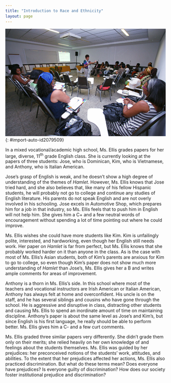```yaml
---
title: "Introduction to Race and Ethnicity"
layout: page
---
```



<?chapter-toc label="Learning Objectives"?>

<?cnx.eoc class="section-summary" title="Section Summary"?>

<?cnx.eoc class="section-quiz" title="Section Quiz"?>

<?cnx.eoc class="short-answer" title="Short Answer"?>

<?cnx.eoc class="further-research" title="Further Research"?>

<?cnx.eoc class="references" title="References"?>

 ![A multicultural group of students is shown in a circle surrounding their teacher.](../resources/Figure_11_00_01a.jpg "Race and ethnicity are part of the human experience. How do racial and ethnic diversity play in a role in who we are? (Photo courtesy of Agecom Bahia/flickr)"){: #import-auto-id2079509}

In a mixed vocational/academic high school, Ms. Ellis grades papers for her large, diverse, 11<sup>th</sup> grade English class. She is currently looking at the papers of three students: Jose, who is Dominican, Kim, who is Vietnamese, and Anthony, who is Italian American.

Jose’s grasp of English is weak, and he doesn’t show a high degree of understanding of the themes of *Hamlet*. However, Ms. Ellis knows that Jose tried hard, and she also believes that, like many of his fellow Hispanic students, he will probably not go to college and continue any studies of English literature. His parents do not speak English and are not overly involved in his schooling. Jose excels in Automotive Shop, which prepares him for a job in that industry, so Ms. Ellis feels that to push him in English will not help him. She gives him a C+ and a few neutral words of encouragement without spending a lot of time pointing out where he could improve.

Ms. Ellis wishes she could have more students like Kim. Kim is unfailingly polite, interested, and hardworking, even though her English still needs work. Her paper on *Hamlet* is far from perfect, but Ms. Ellis knows that she probably worked harder on it than anyone in the class. As is the case with most of Ms. Ellis’s Asian students, both of Kim’s parents are anxious for Kim to go to college, so even though Kim’s paper does not show much more understanding of *Hamlet* than Jose’s, Ms. Ellis gives her a B and writes ample comments for areas of improvement.

Anthony is a thorn in Ms. Ellis’s side. In this school where most of the teachers and vocational instructors are Irish American or Italian American, Anthony has always felt at home and overconfident. His uncle is on the staff, and he has several siblings and cousins who have gone through the school. He is aggressive and disruptive in class, distracting other students and causing Ms. Ellis to spend an inordinate amount of time on maintaining discipline. Anthony’s paper is about the same level as Jose’s and Kim’s, but since English is his first language, he really should be able to perform better. Ms. Ellis gives him a C- and a few curt comments.

Ms. Ellis graded three similar papers very differently. She didn’t grade them only on their merits; she relied heavily on her own knowledge of and feelings about the students themselves. Ms. Ellis was guided by her prejudices: her preconceived notions of the students’ work, attitudes, and abilities. To the extent that her prejudices affected her actions, Ms. Ellis also practiced discrimination. But what do these terms mean? Does everyone have prejudices? Is everyone guilty of discrimination? How does our society foster institutional prejudice and discrimination?

